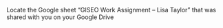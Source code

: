 

Locate the Google sheet “GISEO Work Assignment – Lisa Taylor” that was shared with you on your Google Drive